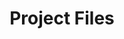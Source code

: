 ---
title: Project Files
# redirect to an appropriate sub-page because this is a blank page
redirect_to: /docs/project-files/xml-format/
---
